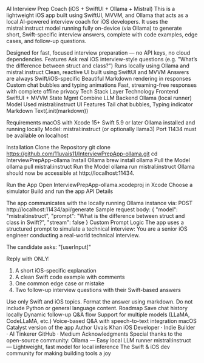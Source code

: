 AI Interview Prep Coach (iOS + SwiftUI + Ollama + Mistral)
This is a lightweight iOS app built using SwiftUI, MVVM, and Ollama that acts as a local AI-powered interview coach for iOS developers.
It uses the mistral:instruct model running fully on-device (via Ollama) to generate short, Swift-specific interview answers, complete with code examples, edge cases, and follow-up questions.

Designed for fast, focused interview preparation — no API keys, no cloud dependencies.
Features
Ask real iOS interview-style questions (e.g. "What’s the difference between struct and class?")
Runs locally using Ollama and mistral:instruct
Clean, reactive UI built using SwiftUI and MVVM
Answers are always Swift/iOS-specific
Beautiful Markdown rendering in responses
Custom chat bubbles and typing animations
Fast, streaming-free responses with complete offline privacy
Tech Stack
Layer	Technology
Frontend	SwiftUI + MVVM
State Mgmt	Combine
LLM Backend	Ollama (local runner)
Model Used	mistral:instruct
UI Features	Tail chat bubbles, Typing indicator
Markdown	Text(.init(markdown))

Requirements
macOS with Xcode 15+
Swift 5.9 or later
Ollama installed and running locally
Model: mistral:instruct (or optionally llama3)
Port 11434 must be available on localhost

Installation
Clone the Repository
git clone https://github.com/11uvais11/InterviewPrepApp-ollama.git
cd InterviewPrepApp-ollama
Install Ollama
brew install ollama
Pull the Model
ollama pull mistral:instruct
Run the Model
ollama run mistral:instruct
Ollama should now be accessible at http://localhost:11434.

Run the App
Open InterviewPrepApp-ollama.xcodeproj in Xcode
Choose a simulator
Build and run the app
API Details

The app communicates with the locally running Ollama instance via:
POST http://localhost:11434/api/generate
Sample request body:
{
  "model": "mistral:instruct",
  "prompt": "What is the difference between struct and class in Swift?",
  "stream": false
}
Custom Prompt Logic
The app uses a structured prompt to simulate a technical interview:
You are a senior iOS engineer conducting a real-world technical interview.

The candidate asks: "[userInput]"

Reply with ONLY:
1. A short iOS-specific explanation
2. A clean Swift code example with comments
3. One common edge case or mistake
4. Two follow-up interview questions with their Swift-based answers

Use only Swift and iOS topics. Format the answer using markdown. Do not include Python or general language content.
Roadmap
Save chat history locally
Dynamic follow-up Q&A flow
Support for multiple models (LLaMA, CodeLLaMA, etc.)
Voice-based Q&A with speech-to-text integration
macOS Catalyst version of the app
Author
Uvais Khan
iOS Developer · Indie Builder · AI Tinkerer
GitHub · Medium
Acknowledgments
Special thanks to the open-source community:
Ollama — Easy local LLM runner
mistral:instruct — Lightweight, fast model for local inference
The Swift & iOS dev community for making building tools a joy
